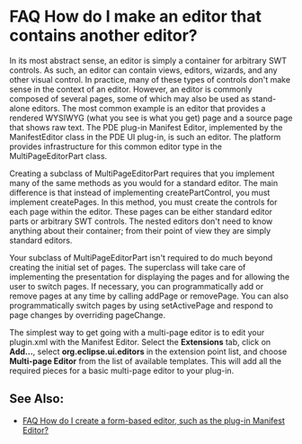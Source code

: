 

FAQ How do I make an editor that contains another editor?
=========================================================

In its most abstract sense, an editor is simply a container for arbitrary SWT controls. As such, an editor can contain views, editors, wizards, and any other visual control. In practice, many of these types of controls don't make sense in the context of an editor. However, an editor is commonly composed of several pages, some of which may also be used as stand-alone editors. The most common example is an editor that provides a rendered WYSIWYG (what you see is what you get) page and a source page that shows raw text. The PDE plug-in Manifest Editor, implemented by the ManifestEditor class in the PDE UI plug-in, is such an editor. The platform provides infrastructure for this common editor type in the MultiPageEditorPart class.

Creating a subclass of MultiPageEditorPart requires that you implement many of the same methods as you would for a standard editor. The main difference is that instead of implementing createPartControl, you must implement createPages. In this method, you must create the controls for each page within the editor. These pages can be either standard editor parts or arbitrary SWT controls. The nested editors don't need to know anything about their container; from their point of view they are simply standard editors.

Your subclass of MultiPageEditorPart isn't required to do much beyond creating the initial set of pages. The superclass will take care of implementing the presentation for displaying the pages and for allowing the user to switch pages. If necessary, you can programmatically add or remove pages at any time by calling addPage or removePage. You can also programmatically switch pages by using setActivePage and respond to page changes by overriding pageChange.

The simplest way to get going with a multi-page editor is to edit your plugin.xml with the Manifest Editor. Select the **Extensions** tab, click on **Add...**, select **org.eclipse.ui.editors** in the extension point list, and choose **Multi-page Editor** from the list of available templates. This will add all the required pieces for a basic multi-page editor to your plug-in.

See Also:
---------

*   [FAQ How do I create a form-based editor, such as the plug-in Manifest Editor?](./FAQ_How_do_I_create_a_form-based_editor,_such_as_the_plug-in_Manifest_Editor.md "FAQ How do I create a form-based editor, such as the plug-in Manifest Editor?")

